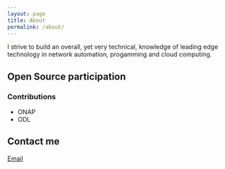 ```yaml
---
layout: page
title: About
permalink: /about/
---
```


I strive to build an overall, yet very technical, knowledge of leading edge technology in network automation, progamming and cloud computing.

## Open Source participation
### Contributions
* ONAP
* ODL

## Contact me
[Email](mailto:adetalhouet89@gmail.com) <br>
